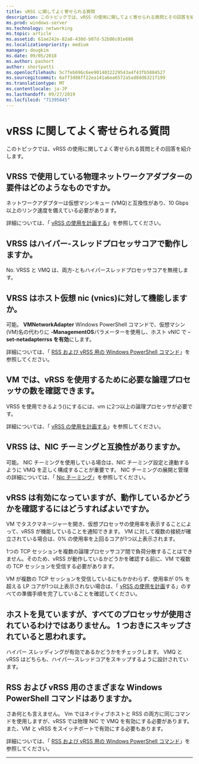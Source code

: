 ```yaml
---
title: vRSS に関してよく寄せられる質問
description: このトピックでは、vRSS の使用に関してよく寄せられる質問とその回答を紹介します。
ms.prod: windows-server
ms.technology: networking
ms.topic: article
ms.assetid: 61ae242e-82a8-430d-b07d-52b86c01e686
ms.localizationpriority: medium
manager: dougkim
ms.date: 09/05/2018
ms.author: pashort
author: shortpatti
ms.openlocfilehash: 5c7feb696c6ee9014032229543a4f43fb5884527
ms.sourcegitcommit: 6aff3d88ff22ea141a6ea6572a5ad8dd6321f199
ms.translationtype: MT
ms.contentlocale: ja-JP
ms.lasthandoff: 09/27/2019
ms.locfileid: "71395845"
---
```

# <a name="vrss-frequently-asked-questions"></a>vRSS に関してよく寄せられる質問

このトピックでは、vRSS の使用に関してよく寄せられる質問とその回答を紹介します。

## <a name="what-are-the-requirements-for-the-physical-network-adapters-that-i-use-with-vrss"></a>VRSS で使用している物理ネットワークアダプターの要件はどのようなものですか。

ネットワークアダプターは仮想マシンキュー \(VMQ\)と互換性があり、10 Gbps 以上のリンク速度を備えている必要があります。

詳細については、「 [vRSS の使用を計画する](vrss-plan.md)」を参照してください。

## <a name="does-vrss-work-with-hyper-threaded-processor-cores"></a>VRSS はハイパー\-スレッドプロセッサコアで動作しますか。

No. VRSS と VMQ は、両方\-ともハイパースレッドプロセッサコアを無視します。

## <a name="does-vrss-work-for-host-virtual-nics-vnics"></a>VRSS はホスト仮想 nic \(vnics\)に対して機能しますか。

可能。 **VMNetworkAdapter** Windows PowerShell コマンドで、仮想マシン\(VM\)名の代わりに **-ManagementOS**パラメーターを使用し、ホスト vNIC で **-set-netadapterrss を有効**にします。

詳細については、「 [RSS および vRSS 用の Windows PowerShell コマンド](vrss-wps.md)」を参照してください。

## <a name="how-many-logical-processors-does-a-vm-need-to-use-vrss"></a>VM では、vRSS を使用するために必要な論理プロセッサの数を確認できます。

VRSS を使用できるよう\(\)にするには、vm に2つ以上の論理プロセッサが必要です。

詳細については、「 [vRSS の使用を計画する](vrss-plan.md)」を参照してください。

## <a name="is-vrss-compatible-with-nic-teaming"></a>VRSS は、NIC チーミングと互換性がありますか。

可能。 NIC チーミングを使用している場合は、NIC チーミング設定と連動するように VMQ を正しく構成することが重要です。 NIC チーミングの展開と管理の詳細については、「 [Nic チーミング](https://docs.microsoft.com/windows-server/networking/technologies/nic-teaming/nic-teaming)」を参照してください。

## <a name="vrss-is-enabled-but-how-do-i-know-if-it-is-working"></a>vRSS は有効になっていますが、動作しているかどうかを確認するにはどうすればよいですか。 

VM でタスクマネージャーを開き、仮想プロセッサの使用率を表示することによって、vRSS が機能していることを通知できます。 VM に対して複数の接続が確立されている場合は、0% の使用率を上回るコアが1つ以上表示されます。

1つの TCP セッションを複数の論理プロセッサコア間で負荷分散することはできません。そのため、vRSS が動作しているかどうかを確認する前に、VM で複数の TCP セッションを受信する必要があります。

VM が複数の TCP セッションを受信しているにもかかわらず、使用率が 0% を超える LP コアが1つ以上表示されない場合は、「 [vRSS の使用を計画](vrss-plan.md)する」のすべての準備手順を完了していることを確認してください。

## <a name="im-looking-at-the-host-and-not-all-of-the-processors-are-being-used-it-looks-like-every-other-one-is-being-skipped"></a>ホストを見ていますが、すべてのプロセッサが使用されているわけではありません。 1 つおきにスキップされていると思われます。
  
ハイパー スレッディングが有効であるかどうかをチェックします。 VMQ と vRSS はどちらも、ハイパー\-スレッドコアをスキップするように設計されています。

## <a name="are-there-different-windows-powershell-commands-for-rss-and-vrss"></a>RSS および vRSS 用のさまざまな Windows PowerShell コマンドはありますか。

さあ何とも言えません。 Vm ではネイティブホストと RSS の両方に同じコマンドを使用しますが、vRSS では物理 NIC で VMQ を有効にする必要があります。また、VM と vRSS をスイッチポートで有効にする必要もあります。

詳細については、「 [RSS および vRSS 用の Windows PowerShell コマンド](vrss-wps.md)」を参照してください。

---
